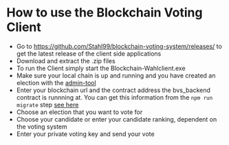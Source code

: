 # How to use the Blockchain Voting Client

* Go to https://github.com/Stahl99/blockchain-voting-system/releases/ to get the latest release of the client side applications
* Download and extract the .zip files
* To run the Client simply start the Blockchain-Wahlclient.exe
* Make sure your local chain is up and running and you have created an election with the [admin-tool](../admin-tool/)
* Enter your blockchain url and the contract address the bvs_backend contract is runnning at. 
  You can get this information from the `npm run migrate` step [see here](../backend/)
* Choose an election that you want to vote for
* Choose your candidate or enter your candidate ranking, dependent on the voting system
* Enter your private voting key and send your vote
